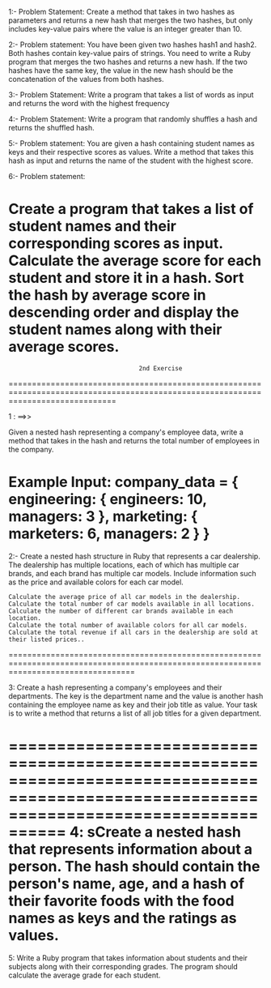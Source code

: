 1:- Problem Statement: Create a method that takes in two hashes as parameters and returns a new hash that merges the two hashes, but only includes key-value pairs where the value is an integer greater than 10.

2:- Problem statement: 
    You have been given two hashes hash1 and hash2. Both hashes contain key-value pairs of strings. 
    You need to write a Ruby program that merges the two hashes and returns a new hash. If the two hashes have the same key, the value in the new hash should be the concatenation of the values from both hashes.

3:- Problem Statement: Write a program that takes a list of words as input and returns the word with the highest frequency

4:- Problem Statement: Write a program that randomly shuffles a hash and returns the shuffled hash.

5:- Problem statement: You are given a hash containing student names as keys and their respective scores as values. Write a method    that takes this hash as input and returns the name of the student with the highest score.

6:- Problem statement: 

Create a program that takes a list of student names and their corresponding scores as input. Calculate the average score for each student and store it in a hash. Sort the hash by average score in descending order and display the student names along with their average scores.
===================================================================================================================================
                                        2nd Exercise
===================================================================================================================================

1 : ==>>

Given a nested hash representing a company's employee data, write a method that takes in the hash and returns the total number of employees in the company.

Example Input:
company_data = 
            {
                engineering: { engineers: 10, managers: 3 },
                marketing: { marketers: 6, managers: 2 }
            }
==================================================================================================================================

2:- 
Create a nested hash structure in Ruby that represents a car dealership. The dealership has multiple locations, each of which has multiple car brands, and each brand has multiple car models. Include information such as the price and available colors for each car model.

    Calculate the average price of all car models in the dealership.
    Calculate the total number of car models available in all locations.
    Calculate the number of different car brands available in each location.
    Calculate the total number of available colors for all car models.
    Calculate the total revenue if all cars in the dealership are sold at their listed prices..
=======================================================================================================================================

3:
    Create a hash representing a company's employees and their departments. The key is the department name and the value is another hash containing the employee name as key and their job title as value. Your task is to write a method that returns a list of all job titles for a given department.

========================================================================================================================================
    4:
     sCreate a nested hash that represents information about a person. The hash should contain the person's name, age, and a hash of their favorite foods with the food names as keys and the ratings as values.
=====================================================================================================================================

5: 
    Write a Ruby program that takes information about students and their subjects along with their corresponding grades. The program should calculate the average grade for each student.
